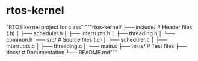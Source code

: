 # rtos-kernel
“RTOS kernel project for class”
"""rtos-kernel/
├── include/           # Header files (.h)
│   ├── scheduler.h
│   ├── interrupts.h
│   ├── threading.h
│   └── common.h
├── src/               # Source files (.c)
│   ├── scheduler.c
│   ├── interrupts.c
│   ├── threading.c
│   └── main.c
├── tests/             # Test files
├── docs/              # Documentation
└── README.md"""
